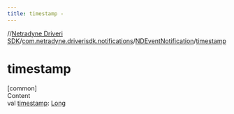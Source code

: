 ```yaml
---
title: timestamp -
---
```

//[Netradyne Driveri SDK](../../index.md)/[com.netradyne.driverisdk.notifications](../index.md)/[NDEventNotification](index.md)/[timestamp](timestamp.md)



# timestamp  
[common]  
Content  
val [timestamp](timestamp.md): [Long](https://kotlinlang.org/api/latest/jvm/stdlib/kotlin/-long/index.html)  




